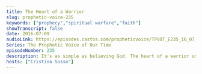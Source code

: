 ```yaml
---
title: The Heart of a Warrior
slug: prophetic-voice-235
keywords: ["prophecy","spiritual warfare","faith"]
showTranscript: false
date: 2016-07-09
audioLink: https://episodes.castos.com/propheticvoice/TPVOT_E235_16_07_09-10_The_Heart_of_a_Warrior.mp3
Series: The Prophetic Voice of Our Time
episodeNumber: 235
description: It's as simple as believing God. The heart of a warrior uses prophecy as a weapon to forcefully advance the kingdom of God.
hosts: ["Cristina Sosso"]
---
```

